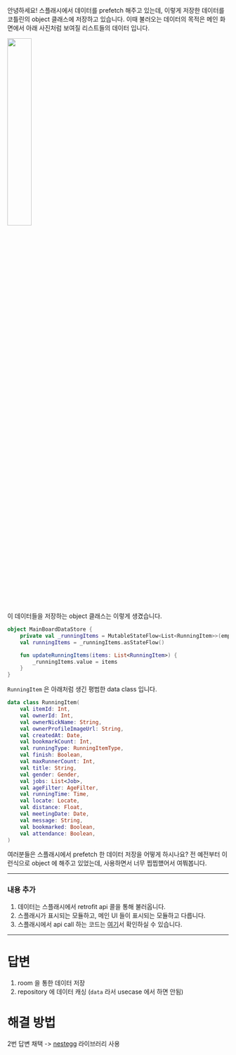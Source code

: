 안녕하세요! 스플래시에서 데이터를 prefetch 해주고 있는데, 이렇게 저장한 데이터를 코틀린의 object 클래스에 저장하고 있습니다.
이때 불러오는 데이터의 목적은 메인 화면에서 아래 사진처럼 보여질 리스트들의 데이터 입니다.

<img src="https://user-images.githubusercontent.com/40740128/158814398-97b76bbb-b279-49aa-bad6-1fdd6a8741b1.png" width="33%" />

이 데이터들을 저장하는 object 클래스는 이렇게 생겼습니다.

```kotlin
object MainBoardDataStore {
    private val _runningItems = MutableStateFlow<List<RunningItem>>(emptyList())
    val runningItems = _runningItems.asStateFlow()

    fun updateRunningItems(items: List<RunningItem>) {
        _runningItems.value = items
    }
}
```

`RunningItem` 은 아래처럼 생긴 평범한 data class 입니다.

```kotlin
data class RunningItem(
    val itemId: Int,
    val ownerId: Int,
    val ownerNickName: String,
    val ownerProfileImageUrl: String,
    val createdAt: Date,
    val bookmarkCount: Int,
    val runningType: RunningItemType,
    val finish: Boolean,
    val maxRunnerCount: Int,
    val title: String,
    val gender: Gender,
    val jobs: List<Job>,
    val ageFilter: AgeFilter,
    val runningTime: Time,
    val locate: Locate,
    val distance: Float,
    val meetingDate: Date,
    val message: String,
    val bookmarked: Boolean,
    val attendance: Boolean,
)
```

여러분들은 스플래시에서 prefetch 한 데이터 저장을 어떻게 하시나요? 전 예전부터 이런식으로 object 에 해주고 있었는데, 사용하면서 너무 찝찝헀어서 여쭤봅니다.

---

### 내용 추가

1. 데이터는 스플래시에서 retrofit api 콜을 통해 불러옵니다.
2. 스플래시가 표시되는 모듈하고, 메인 UI 들이 표시되는 모듈하고 다릅니다.
3. 스플래시에서 api call 하는 코드는 [여기](https://github.com/runner-be/RunnerBe-Android/blob/core/fix-running-items-load/presentation/src/main/kotlin/team/applemango/runnerbe/activity/StartActivity.kt#L67)서 확인하실 수 있습니다.

---

# 답변

1. room 을 통한 데이터 저장
2. repository 에 데이터 캐싱 (`data` 라서 usecase 에서 하면 안됨)

# 해결 방법

2번 답변 채택 -> [nestegg](https://github.com/runner-be/nestegg) 라이브러리 사용